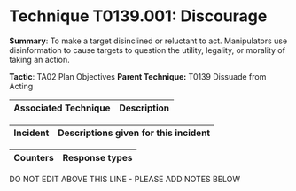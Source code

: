 # Technique T0139.001: Discourage

**Summary**: To make a target disinclined or reluctant to act. Manipulators use disinformation to cause targets to question the utility, legality, or morality of taking an action. 

**Tactic**: TA02 Plan Objectives            **Parent Technique:** T0139 Dissuade from Acting


| Associated Technique | Description |
| --------- | ------------------------- |



| Incident | Descriptions given for this incident |
| -------- | -------------------- |



| Counters | Response types |
| -------- | -------------- |


DO NOT EDIT ABOVE THIS LINE - PLEASE ADD NOTES BELOW